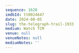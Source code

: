 ```yaml
---
sequence: 1620
imdbId: tt0024647
date: 2024-08-05
slug: the-telegraph-trail-1933
medium: Watch TCM
venue: null
venueNotes: null
mediumNotes: ''
---
```


